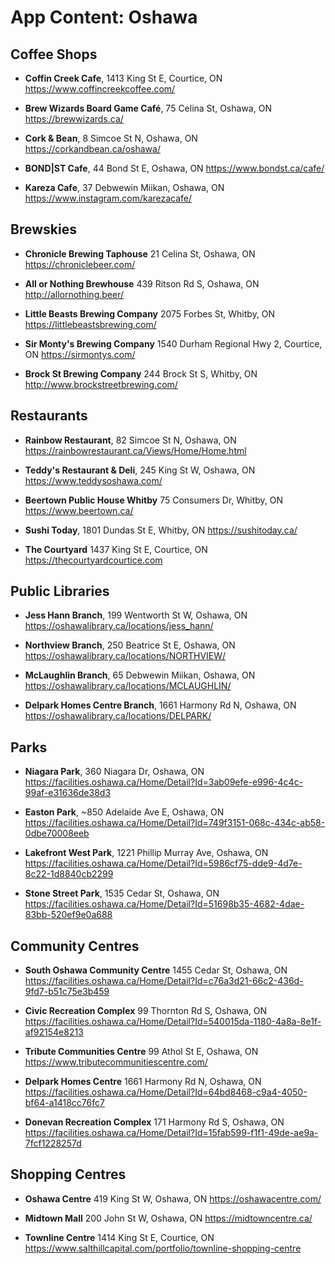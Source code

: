 # App Content: Oshawa

## Coffee Shops

- <b>Coffin Creek Cafe</b>,
    1413 King St E, Courtice, ON
    https://www.coffincreekcoffee.com/

- <b>Brew Wizards Board Game Café</b>,
    75 Celina St, Oshawa, ON
    https://brewwizards.ca/

- <b>Cork & Bean</b>,
    8 Simcoe St N, Oshawa, ON
    https://corkandbean.ca/oshawa/

- <b>BOND|ST Cafe</b>,
    44 Bond St E, Oshawa, ON
    https://www.bondst.ca/cafe/

- <b>Kareza Cafe</b>,
    37 Debwewin Miikan, Oshawa, ON
    https://www.instagram.com/karezacafe/

## Brewskies

- <b>Chronicle Brewing Taphouse</b>
    21 Celina St, Oshawa, ON
    https://chroniclebeer.com/

- <b>All or Nothing Brewhouse</b>
    439 Ritson Rd S, Oshawa, ON
    http://allornothing.beer/

- <b>Little Beasts Brewing Company</b>
    2075 Forbes St, Whitby, ON
    https://littlebeastsbrewing.com/

- <b>Sir Monty's Brewing Company</b>
    1540 Durham Regional Hwy 2, Courtice, ON
    https://sirmontys.com/

- <b>Brock St Brewing Company</b>
    244 Brock St S, Whitby, ON
    http://www.brockstreetbrewing.com/

## Restaurants

- <b>Rainbow Restaurant</b>,
    82 Simcoe St N, Oshawa, ON
    https://rainbowrestaurant.ca/Views/Home/Home.html

- <b>Teddy's Restaurant & Deli</b>,
    245 King St W, Oshawa, ON
    https://www.teddysoshawa.com/

- <b>Beertown Public House Whitby</b>
    75 Consumers Dr, Whitby, ON
    https://www.beertown.ca/

- <b>Sushi Today</b>,
    1801 Dundas St E, Whitby, ON
    https://sushitoday.ca/

- <b>The Courtyard</b>
    1437 King St E, Courtice, ON
    https://thecourtyardcourtice.com


## Public Libraries

- <b>Jess Hann Branch</b>,
    199 Wentworth St W, Oshawa, ON
    https://oshawalibrary.ca/locations/jess_hann/

- <b>Northview Branch</b>,
    250 Beatrice St E, Oshawa, ON
    https://oshawalibrary.ca/locations/NORTHVIEW/

- <b>McLaughlin Branch</b>,
    65 Debwewin Miikan, Oshawa, ON
    https://oshawalibrary.ca/locations/MCLAUGHLIN/

- <b>Delpark Homes Centre Branch</b>,
    1661 Harmony Rd N, Oshawa, ON
    https://oshawalibrary.ca/locations/DELPARK/

## Parks

- <b>Niagara Park</b>,
    360 Niagara Dr, Oshawa, ON
    https://facilities.oshawa.ca/Home/Detail?Id=3ab09efe-e996-4c4c-99af-e31636de38d3

- <b>Easton Park</b>,
    ~850 Adelaide Ave E, Oshawa, ON
    https://facilities.oshawa.ca/Home/Detail?Id=749f3151-068c-434c-ab58-0dbe70008eeb

- <b>Lakefront West Park</b>,
    1221 Phillip Murray Ave, Oshawa, ON
    https://facilities.oshawa.ca/Home/Detail?Id=5986cf75-dde9-4d7e-8c22-1d8840cb2299
    
- <b>Stone Street Park</b>,
    1535 Cedar St, Oshawa, ON
    https://facilities.oshawa.ca/Home/Detail?Id=51698b35-4682-4dae-83bb-520ef9e0a688

## Community Centres

- <b>South Oshawa Community Centre</b>
    1455 Cedar St, Oshawa, ON
    https://facilities.oshawa.ca/Home/Detail?Id=c76a3d21-66c2-436d-9fd7-b51c75e3b459

- <b>Civic Recreation Complex</b>
    99 Thornton Rd S, Oshawa, ON
    https://facilities.oshawa.ca/Home/Detail?Id=540015da-1180-4a8a-8e1f-af92154e8213

- <b>Tribute Communities Centre</b>
    99 Athol St E, Oshawa, ON
    https://www.tributecommunitiescentre.com/

- <b>Delpark Homes Centre</b>
    1661 Harmony Rd N, Oshawa, ON
    https://facilities.oshawa.ca/Home/Detail?Id=64bd8468-c9a4-4050-bf64-a1418cc76fc7

- <b>Donevan Recreation Complex</b>
    171 Harmony Rd S, Oshawa, ON
    https://facilities.oshawa.ca/Home/Detail?Id=15fab599-f1f1-49de-ae9a-7fcf1228257d

## Shopping Centres

- <b>Oshawa Centre</b>
    419 King St W, Oshawa, ON
    https://oshawacentre.com/

- <b>Midtown Mall</b>
    200 John St W, Oshawa, ON
    https://midtowncentre.ca/
    
- <b>Townline Centre</b>
    1414 King St E, Courtice, ON
    https://www.salthillcapital.com/portfolio/townline-shopping-centre

